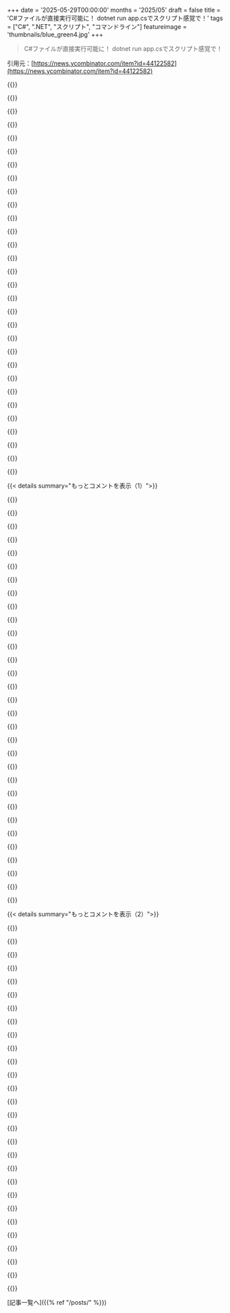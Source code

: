 +++
date = '2025-05-29T00:00:00'
months = '2025/05'
draft = false
title = 'C#ファイルが直接実行可能に！ dotnet run app.csでスクリプト感覚で！'
tags = ["C#", ".NET", "スクリプト", "コマンドライン"]
featureimage = 'thumbnails/blue_green4.jpg'
+++

> C#ファイルが直接実行可能に！ dotnet run app.csでスクリプト感覚で！

引用元：[https://news.ycombinator.com/item?id=44122582](https://news.ycombinator.com/item?id=44122582)




{{<matomeQuote body="いいね、でも残念ながらコンパイルしてもスタートアップオーバーヘッドが0.5秒くらいあって、多くのアプリには向かないんだよね。でもShell scriptingやperlよりはいい。Rubyも使うけど最近はSwiftに移行した。Swiftはインタプリタみたいだしコンパイル版は速い。SwiftのCLIアプリ用にキャッシュツール(Swift Script Caching Compiler)作ったよ。dotnet runはキャッシュするからそれ自体はいらないけどね。" userName="jbverschoor" createdAt="2025/05/29 07:33:58" color="#ff33a1">}}




{{<matomeQuote body="0.5秒ってどこ情報？ Hello world動かしてみたけど、オーバーヘッド63msだったよ。neueccさんもCLIライブラリのオーバーヘッドでベンチマークしてるけど、0.5秒なんてどれもいってないよ。https://neuecc.medium.com/consoleappframework-v5-zero-overhe...<br>” Swiftはインタプリタみたいって書いてるけど、.NETのJITは段階的なJITだから、すぐにコードを出すわけじゃないんだよ。" userName="Kuinox" createdAt="2025/05/29 10:54:58" color="#38d3d3">}}




{{<matomeQuote body="前のコメントの人じゃないけど、自分のM3 Maxでhello worldサンプル試してみたよ。<br>” time dotnet run hello-world.cs ＞ /dev/null”<br>1回目<br>”real 0m1.161s”<br>”user 0m0.849s”<br>”sys 0m0.122s”<br>2回目<br>” time dotnet run hello-world.cs ＞ /dev/null”<br>”real 0m0.465s”<br>”user 0m0.401s”<br>”sys 0m0.065s”<br>こんな感じだった。" userName="bouke" createdAt="2025/05/29 11:15:28" color="#ff33a1">}}




{{<matomeQuote body="”Great, but unfortunately, even when compiled, the startup overhead is about half a second, which makes it unsuitable for many applications.”<br>どんなアプリだよ？ 例えば簡単なウェブサービス立ち上げる例とか紹介されてるじゃん。" userName="motorest" createdAt="2025/05/29 08:49:20" color="">}}




{{<matomeQuote body="” 長時間プロセスや5秒以上かかるスクリプト以外なら全部、って言いたいね。<br>CLIスクリプトとかアプリはサクサク動くべきだよ、ウェブサイトやアプリが開くのが遅いのがダメなのと同じ。<br>遅いスクリプトだと気が散って、結局hackernews見ちゃうってわけ。<br>いくつか例を挙げるなら<br>ショートカットキーでウィンドウをリサイズ/位置調整。一瞬じゃないと耐えられない。<br>ある条件でターミナルを開く。待たされるとイライラする。" userName="jbverschoor" createdAt="2025/05/29 10:27:28" color="#ff5733">}}




{{<matomeQuote body="” 長時間プロセスや5秒以上かかるスクリプト以外なら全部、って言いたいね。”<br>それ、妥当なシナリオじゃないと思うんだよね。dotnet run file.csは使い捨ての実行に向いてるし、仮にスタートアップが最適化できないとしても（そんな大きな仮定ありえないけどさ）、この機能でビルドしてスタンドアロンバイナリを作れること見落としてない？<br>だから何が問題なのさ？" userName="motorest" createdAt="2025/05/29 11:09:40" color="#45d325">}}




{{<matomeQuote body="”Great, but unfortunately, even when compiled, the startup overhead is about half a second, which makes it unsuitable for many applications”<br>じゃあなんでpythonはこういう用途でこんなに人気なの？" userName="high_na_euv" createdAt="2025/05/29 11:53:08" color="">}}




{{<matomeQuote body="この機能（パス）にはたくさんの最適化を追加する予定だよ。今回のプレビューの目的は、”dotnet run app.cs”っていう機能を使えるようにすることだったんだ。<br>スタートアップ最適化みたいなことは近いうちに対応する予定だよ。" userName="jaredpar" createdAt="2025/05/29 15:00:31" color="#785bff">}}




{{<matomeQuote body="でも、そうじゃないんだな。AOTじゃなくて、まだJITモードで動いてるみたいだね。<br>僕がswift-sccを作ったのもそれが理由なんだよ（インタプリタかコンパイルかっていう問題、本質的には同じこと）。" userName="jbverschoor" createdAt="2025/05/29 11:45:54" color="#785bff">}}




{{<matomeQuote body="マジかよ。10年以上前にMicrosoftは.NET frameworkのスタートアップ最適化を大々的に宣伝してたんだぜ。<br>当時のC#コマンドラインアプリはいつも0.5秒以上かかってたんだよ。それがイライラしてね。Microsoftの改善後は同じコードが0.2秒になったんだ。まだ遅いのは感じたけど、すごい改善だった。これ、2009年に買った安物のノートPCでの話だよ。<br>今の.NETが違うランタイムを使ってるのはわかるけど、最新のハイエンドノートPCでこんなに遅いなんて、驚きだね。" userName="masfuerte" createdAt="2025/05/29 12:59:56" color="#785bff">}}




{{<matomeQuote body="俺のマシンだとPythonスクリプトは10ミリ秒もかからずに立ち上がって終わるぜ。" userName="ptx" createdAt="2025/05/29 13:05:57" color="">}}




{{<matomeQuote body="＞ いや、違うよ。記事を読んでみろって。使い道について，”ファイルベースのアプリが複雑になったり、単にプロジェクトベースのアプリで提供される追加機能が欲しい場合”ってハッキリ書いてあるぞ。" userName="motorest" createdAt="2025/05/29 11:57:11" color="#38d3d3">}}




{{<matomeQuote body="依存関係をインストールする場合でも？だってそれがdotnet runがやる事だろ" userName="high_na_euv" createdAt="2025/05/29 13:14:47" color="">}}




{{<matomeQuote body="これ毎回再コンパイルするの？入力のハッシュでバイナリをキャッシュするのって簡単だろ？最初の実行は1秒以下で、その後は即座に再実行できるならまあいいかな。" userName="alkonaut" createdAt="2025/05/29 07:38:29" color="#ff5733">}}




{{<matomeQuote body="＞ 仮説上のコールドスタート時間ね。.NETや.NET Coreに関する長年の不満だよ。2017年のGithub issue： https://github.com/dotnet/core/issues/1060 2018年のGithub issue： https://github.com/dotnet/core/issues/1968 何年も前からみんな文句言ったり、質問したり、書いたりしてる： https://duckduckgo.com/?t=ffab&q=cold+start+.NET.&ia=web 今日のこのスレッドでもだ。なんで存在しないって否定するんだよ？" userName="jodrellblank" createdAt="2025/05/29 14:47:38" color="#ff5733">}}




{{<matomeQuote body="これ、まだ初期プレビュー版だよ。いくつか見たプレゼンで彼らは起動速度を認めてて、スピードアップに取り組んでるって言ってたぜ。" userName="rprouse" createdAt="2025/05/29 11:41:09" color="#ff5c5c">}}




{{<matomeQuote body="俺はDebian arm64コンテナで動かしてるけど、安定して500ミリ秒かかるな。キャッシュは使ってるみたいだけどどこかは不明。明示的コンパイルと比較してみるよ。でもさ、JITでVM動かしてるのが問題。Swiftはネイティブコードだ。全然違う。dotnetもAOTコンパイルすればいいのに。なんで最初から入れなかったんだろ。" userName="jbverschoor" createdAt="2025/05/29 11:43:51" color="#785bff">}}




{{<matomeQuote body="複雑さは問題じゃない。シンプルなHelloWorldの例だってそうなんだ。catとかlsとかcdとかgrepとかmkdirとか，全部が500ミリ秒かかるって想像してみてくれよ。electronみたいなもんだ。マジで必要ないんだ。" userName="jbverschoor" createdAt="2025/05/29 13:41:43" color="#ff5733">}}




{{<matomeQuote body="うん，どうしようもないね，grepでさえコールドスタートで苦労してるくらいだ．" userName="GoblinSlayer" createdAt="2025/05/29 15:28:09" color="">}}




{{<matomeQuote body="ちょっと話は逸れるけど，Windows PowershellをPS6にしたらスクリプト実行に1秒くらいかかって，5.1に戻したよ。マジうざい。一回実行だと起動時間が大事なのにPowershellは悪くなった。結局cmd.exeで.batファイルに落ち着いた。chatGPTが何でも書いてくれるし。" userName="bmacho" createdAt="2025/05/29 12:40:26" color="">}}




{{<matomeQuote body="俺もWindows 11でオーバーヘッドあるの確認したよ（Console.WriteLineだけの単純なコードなのに）。＞ Measure-Command { dotnet run run.cs }やると、最初の実行は2500msくらい、連続実行でも1300msくらいだった。記事の0．5秒よりずっと遅いね。" userName="andix" createdAt="2025/05/29 19:05:01" color="#45d325">}}




{{<matomeQuote body="あんまりdotnet界隈には詳しくないんだよね。昔BSDの頃のベータ版以来かな。でもスクリプト動かせて、パッケージも扱えるのは良いね。シンプルが一番。コンパイル済みバイナリをキャッシュしてるのに、起動時間がそんなに変わらないのはちょっと意外だったよ。" userName="jbverschoor" createdAt="2025/05/29 16:09:13" color="">}}




{{<matomeQuote body="もしかしたら、．net runtimeをメモリに常駐させて高速化してるのかもしれないね。昔のVisual Basicもそうだったよ。昨日Norton UtilitiesでPCチェックしたら、新しいサービス”．net runtime”ってのが動いてたんだ。俺開発者だから、ツール起動を助けるためだけかもしれないけど。" userName="opendomain" createdAt="2025/05/29 11:48:44" color="#785bff">}}




{{<matomeQuote body="dotnetってスクリプト実行するたびに依存関係を全部インストールし直すの？記事で引用されてた0．5秒の起動オーバーヘッドって、依存関係インストールは含まれてないと思ったんだけど。Pythonだと標準ライブラリだけで依存関係なしにたくさんスクリプト書けるし、俺はPythonスクリプトでサードパーティ使うことほとんどないんだ。" userName="ptx" createdAt="2025/05/29 13:31:51" color="#ff5c5c">}}




{{<matomeQuote body="JITでVMの上で動いてるからSwiftとは違うって話だけど、JITだけじゃないよ。必要ならR2RでpreJITもできるし、NativeAOTでプリコンパイルも、Monoで完全に解釈実行もできると思う。追記：問題はdotnet CLI自体にあるみたい。”dotnet help”も表示に0．5秒かかるし。今までCLIはそんな頻繁に使うものじゃなかったからね。DLLを直接実行する時は、CLIアプリを読み込まずに必要なコードだけ動かすから速いんじゃないかな。" userName="Kuinox" createdAt="2025/05/29 12:21:04" color="#785bff">}}




{{<matomeQuote body="起動時間を改善するために何してるかドキュメント見つからなかったから、Issue立ててみたら返信あったよ。このリンク見てみて：https://github.com/dotnet/sdk/issues/49197" userName="Kuinox" createdAt="2025/05/30 01:00:14" color="#ff33a1">}}




{{<matomeQuote body="これは今のところプレビュー機能だよ。埋め込み動画でも、最適化されてないしプロダクションシナリオ向けじゃないって言ってた。11月の最終リリースに向けて、フィードバック集めるために早い段階でプレビューとしてリリースしてるんだ。" userName="doomroot13" createdAt="2025/05/29 14:04:46" color="#ff33a1">}}




{{<matomeQuote body="俺のM2 Airだとこうだったよ：キャッシュありで508ms，”--no-cache”だと1090ms。でも他の人も言ってるように、これの最適化はかなり優先度高いみたいだね…" userName="utf_8x" createdAt="2025/05/29 20:27:09" color="#ff5733">}}




{{<matomeQuote body="その人（コメント9220の人）はWindowsじゃないよ。他の誰かも指摘してたみたいに、多分Apple特有の”何か”が色々関係してる可能性が高いね。" userName="toyg" createdAt="2025/05/29 13:55:57" color="">}}




{{<matomeQuote body="経験上、Windows Defenderはコンパイラが嫌いね。俺のデカいC++プロジェクト動かす時、DefenderがCPUの少なくとも60%食うんだ。関係するファイル，ディレクトリ，プロセス全部例外設定してもダメだったよ。Task managerには出ないけど、process explorerで見るとカーネルプロセスが原因なのが明らかだよ。" userName="mystified5016" createdAt="2025/05/30 04:31:03" color="#ff33a1">}}




{{< details summary="もっとコメントを表示（1）">}}

{{<matomeQuote body="ねえ、Dotnetって10か11で完全にインタプリタモードになるらしいじゃん？それって、今回みたいなdotnet run app.csに使われるのかなあ？気になるね。<br>https://github.com/dotnet/runtime/issues/112748" userName="bencyoung" createdAt="2025/05/29 11:06:06" color="#ff33a1">}}




{{<matomeQuote body="CSXとかVBXの取り組みについて、全然言及してないのが残念なんだよね．あとさ、C# Language Runtimeの賢明な判断とやらで、F#がスクリプトで依存関係を参照する方法と互換性がないアプローチにしちゃったのもどうかと思うな．<br>https://ttu.github.io/dotnet-script/<br>https://learn.microsoft.com/en-us/dotnet/fsharp/tools/fsharp..." userName="pjmlp" createdAt="2025/05/29 07:59:09" color="">}}




{{<matomeQuote body="＞CSXとかVBXの頑張りに全然触れてないのが残念だなあ．<br>いやいや、他の取り組みもちゃんと認めてるよ．ほら、この記事見てみて．<br>https://devblogs.microsoft.com/dotnet/announcing-dotnet-run-..." userName="HumanOstrich" createdAt="2025/05/29 15:00:13" color="#38d3d3">}}




{{<matomeQuote body="BUILDのトークではそんなの全く覚えてないんだけどな．あれって元々のブログ記事にあったの？それとも、後でみんなが文句言ったから追記された感じ？" userName="pjmlp" createdAt="2025/05/29 21:19:00" color="">}}




{{<matomeQuote body="多分、みんなの反応見てから追加されたんだと思うよ．ソースはこれね：<br>https://bsky.app/profile/davidfowl.com/post/3lq3zfjo6gk2d" userName="sedatk" createdAt="2025/05/29 23:57:25" color="#ff5c5c">}}




{{<matomeQuote body="互換性がないってどういう意味？もし文法のことなら、それは分かりやすさのためにわざと変えてるんだよ．それにC#の新しいスクリプト方言は作りたくないから、他のファイルを”インポート”するなんてことはできないの（C#の仕組み的にね）．" userName="janjones" createdAt="2025/05/29 08:11:23" color="#ff5733">}}




{{<matomeQuote body="えー、おかしいじゃん．Dotnet interactiveだと、F#の構文でC#のNuGet参照をもう使ってたじゃんか．NuGet自体もこの構文を”Script ＆ Interactive”ってラベル付けてるし．<br>https://github.com/dotnet/interactive/blob/main/docs/nuget-o...<br>これって新しい方言作っちゃったってことだよね？" userName="debugnik" createdAt="2025/05/29 12:58:14" color="#45d325">}}




{{<matomeQuote body="Dotnet interactiveはC#のスクリプト方言を使ってるんだよ．でも、ファイルベースのアプリは標準のC#を目指してるんだ．そうすれば、いつでも簡単にプロジェクトに変換できるでしょ？" userName="janjones" createdAt="2025/05/30 04:43:34" color="#45d325">}}




{{<matomeQuote body="なんで標準C#なのに、インポートディレクティブだけスクリプト方言からそんなに違う形にしたの？これの説明がないんだよ．`:package ＜pkg＞`って、`#r ”nuget: ＜pkg＞”`よりそんなにずっと良いの？（それが properly arguedなら良いけど！）この新しい構文を他のDotnetに採用させる努力とか、懸念の共有とかあったの？<br>あとさ、C#以外の言語ってdotnet runでサポートされてる？MSBuild SDKsがこれ使うための仕組みってドキュメント化されてるの？F#のdotnet watchがしょっちゅう壊れるの見ると、されてない気がするんだよね．" userName="debugnik" createdAt="2025/05/30 10:01:30" color="#ff5c5c">}}




{{<matomeQuote body="アセンブリ参照はメインの使い道じゃないから、今はnugetだけサポートしてるんだよ。#rは昔の構文だし分かりにくいからね。" userName="janjones" createdAt="2025/05/29 08:19:22" color="#38d3d3">}}




{{<matomeQuote body="みんな言うように、.net interactiveで使える#rが使えないのは変だよ。オプションで#rを使えるようにしてほしいな。<br>ファイルをプロジェクトみたいに扱ってるなら、他の.csファイルへの参照みたいなもんでしょ？だから他のファイルやプロジェクトを参照できるような仕組みがあるといいな。" userName="Wolfspirit" createdAt="2025/05/29 14:09:05" color="#ff5733">}}




{{<matomeQuote body="他のプロジェクトの参照は今のところ対象外だよ（シンプルにするため）。全部の機能が必要なら、ファイルベースのを普通のプロジェクトにすればできるよ。" userName="janjones" createdAt="2025/05/30 04:46:01" color="#ff33a1">}}




{{<matomeQuote body="反対だよ。こういう決定がCLRを「C#専用」みたいにしちゃってるんだ。本来はもっと広く使えるように共通のアプローチがあったのに。VBやF#でも同じようにできるんじゃないの？" userName="pjmlp" createdAt="2025/05/29 12:31:25" color="">}}




{{<matomeQuote body="F#とC#はそもそも違う言語だから、全く同じ機能を持たせる意味はないと思うな。F#にはもうスクリプト機能があるしね。VBは追加できるかもしれないけど、可能性は低いかも。" userName="janjones" createdAt="2025/05/30 05:10:49" color="">}}




{{<matomeQuote body="要するに、ちょっとした使い捨てスクリプトだと、アセンブリ参照が一番手軽で欲しい時があるんだよ。コンパイル済みのアプリの中のメソッドを呼びたい時とかね。" userName="int_19h" createdAt="2025/05/29 21:21:12" color="#ff33a1">}}




{{<matomeQuote body="janjonesさん、チームでF#をもっと真剣に扱うように言ってよ。.netの一流言語であるべきだよ。C#がsum typesとか入れて、F#と互換性がなくなったらどうしようって思うと怖いな。全体的に、F#を軽視しすぎだよ。Pythonよりずっとすごくて、機械学習とかスクリプトでは最高になれるのに、MSにはそういうビジョンを持った人がいないみたいだね。" userName="exceptione" createdAt="2025/05/29 13:49:49" color="">}}




{{<matomeQuote body="「Pythonよりすごいのに...」って言うけどさ、PythonがMLで選ばれてるってことは、技術的な優位性なんて関係ないってことだよ。より良い言語がないことが問題だったんじゃなくて、F#を技術的に良くしてもMLで選ばれるようにはならなかったってことだよ。" userName="electroly" createdAt="2025/05/29 14:20:21" color="#45d325">}}




{{<matomeQuote body="そうだね。でもさ、MSは自社エコシステムなら影響力使えるはずだよ。データ処理やAIのサービスも野心もあるんだし。.netと統合したいなら準備はできてるはず。あとはビジョンだけだね。" userName="exceptione" createdAt="2025/05/29 14:51:53" color="">}}




{{<matomeQuote body="BUILDより前の週にあったMicrosoftのレイオフまで、MicrosoftはCPythonのパフォーマンス改善を後押ししてた会社の一つだったんだよ。だから俺がいつも言ってるのは、.NETチームが新しい世代に普及しないって不満を言うなら、まず自分たちの雇用主をみるべきだってこと。" userName="pjmlp" createdAt="2025/05/29 21:23:13" color="">}}




{{<matomeQuote body="＞まず自分たちの雇用主をみるべきだってこと。<br>ほんとそれ。すごく見栄えの悪いパターンだよね。なんでみんなPythonのパフォーマンスみたいなもう終わった話をまだしてるのか、全然わかんない。" userName="exceptione" createdAt="2025/05/30 07:24:04" color="">}}




{{<matomeQuote body="shebangと一緒に使うのを積極的に推進してるのは面白いね。結構魅力的だと思うよ。Goはモジュールより前はこういうやり方でめっちゃうまくいってたし、Ubuntuもこんな風に使ってたと思う。でもGoの作者はこういうスクリプト言語的な使い方には反対してたんだよね。" userName="donatj" createdAt="2025/05/29 13:02:09" color="">}}




{{<matomeQuote body="昔、.NETの会社で働いてたんだけど、なんでか自動化スクリプトをbashで書いてたんだよね。長期でメンテできるスキルも（正直、最初からまともに書くスキルも）全然なかったのに。なんでC#でツールを作らなかったのか、全然理解できなかったな。たぶん今回のこれで、もっと現実的なアプローチに見えるようになるかもね。" userName="flmontpetit" createdAt="2025/05/29 14:05:57" color="#ff5c5c">}}




{{<matomeQuote body="「shebang」と「hashbang」の使い分けが、地理的・年代的にどうなってるのか興味あるな。俺が大学時代から90年代前半～2000年代にかけて南部で過ごした時は、普通「hashbang」って呼ばれてた。shebangって言葉を聞いたのはC#が出てきてからだね。それより前にもあったのは知ってるけど、それまで聞いたことなかったんだ。" userName="Meph504" createdAt="2025/05/29 17:59:52" color="">}}




{{<matomeQuote body="Bashはそこにもうあるツールだろ。それは使う理由としてすごくいいんだよ。Dotnetはそれに比べて依存関係が多くて重い。" userName="psyclobe" createdAt="2025/05/29 14:08:20" color="">}}




{{<matomeQuote body="俺は90年代後半にUS東海岸でUnixのシステム管理者だったけど、shellやperlのスクリプトを書くときはshebangって呼んでたな。" userName="cheschire" createdAt="2025/05/29 18:04:00" color="">}}




{{<matomeQuote body="いつも面白いと思ってたんだけど、C#みたいなシャープ記号を含む呼び方って変だよね。だってあれシャープ記号（♯）じゃなくてハッシュ記号（#）じゃん。どれも#ハッシュ記号を使ってるのに、シャープって呼ぶのはいつもおかしいと思ってたよ。まぁC-Hashって言うのも言いにくいけどさ。Hash Tagみたいにハッシュって正確に使われてるところもあるのに、他ではそうじゃないのも面白いね。" userName="Meph504" createdAt="2025/05/29 18:15:03" color="">}}




{{<matomeQuote body="Powershell使えばいいじゃん。ちょっと癖はあるけど、スクリプトにはなかなか良いプラットフォームだよ。" userName="JamesSwift" createdAt="2025/05/29 14:14:50" color="">}}




{{<matomeQuote body="＞Bashはそこにもうあるツールだろ。それは使う理由としてすごくいいんだよ。<br>もし君がdotnet開発の会社なら、dotnetも自動化が必要な場所に「そこにもうある」可能性がかなり高いよ。それに、君のチームのスキルセットとしても「そこにもうある」ツールなんだしね。" userName="dragonwriter" createdAt="2025/05/29 14:40:06" color="">}}




{{<matomeQuote body="2010年にインドの人と会ったんだけど、C#のこと「シー・パウンド」って言ってたんだ。こっちはびっくりしたけど、相手もこっちの反応にびっくりしてたよ。どうもその発音が流行って、その人の周り（もしかしてインド全体？）ではそれが正しいと思われてたみたい。インドでは電話の#キーが「ポンドキー」って呼ばれてるのが始まりだろうね。きっと外国人のYoutubeとかで発音を聞いたことなかったんだろうな。今もそう呼んでるかは知らないけど。" userName="Arnavion" createdAt="2025/05/29 18:34:49" color="">}}




{{<matomeQuote body="PowerShellで超イライラするのは、モジュール配布モデルが全然ないことだよ。逆にC#スクリプトなら、NuGetが箱から出してすぐに使えるんだ。" userName="moomin" createdAt="2025/05/29 16:38:46" color="">}}

{{</details>}}




{{< details summary="もっとコメントを表示（2）">}}

{{<matomeQuote body="主要なOSに一貫したPowerShellの環境を入れるのはちょー簡単だよ。Bashはそうじゃないけどね。" userName="jayd16" createdAt="2025/05/29 18:15:51" color="">}}




{{<matomeQuote body="俺はもうベテランだよ。dotnet開発の世界には何十年もいるけど、今でもbash（Git Bash）使ってる。いいとこ：シンタックスと慣れてるシェルコマンドが使えること。ダメなとこ：Bashスクリプトは保守するのが簡単じゃないこと。" userName="senthil_rajasek" createdAt="2025/05/29 15:54:53" color="#45d325">}}




{{<matomeQuote body="ベテランじゃないけど、dotnetは3年、bashは10年以上やってる。bashのメンテナンスが簡単じゃないってのには同意だな。bashがいつもどこにでもあるって話はすぐ無理が出てくるよ。たとえbash+awk+grepだけに絞っても、違うbashのバージョンとかプラットフォーム（mac<br>win<br>linux）で同じように動かないんだ。俺の今は、一番得意な言語でプログラム作って、いろんな環境向けにコンパイルして、それをあちこちのシステムで動かすやり方。最初の手間は一回だけだし、後々ラクになるよ。" userName="gofreddygo" createdAt="2025/05/29 16:42:12" color="#45d325">}}




{{<matomeQuote body="#記号も似たようなもんだね。俺はpound signって呼ぶけど、hashって呼ぶ人もいるんだ。" userName="xeromal" createdAt="2025/05/29 20:10:49" color="">}}




{{<matomeQuote body="POSIXに合わせて書けば、ずっとポータブルになるよ。POSIXの外のことをやるなら、Perlとか別のを使うのが一番いいと思うね。" userName="spauldo" createdAt="2025/05/29 22:24:20" color="#ff5733">}}




{{<matomeQuote body="C#を1.0の頃から使ってて、最初は自分も「C pound」って呼んでたんだ。アメリカ育ちだけど、#記号はほぼ電話でしか知らなかったからね。「電話して、ポンド123」みたいに。リリースは20年以上前（マジで年取った…）、当時は動画や音声がネットになくて、高速ネットも56Kモデムだった時代。C#に触れたのは多分、本とかMSDNマガジンだったんだ。" userName="hermitdev" createdAt="2025/05/29 20:25:43" color="#45d325">}}




{{<matomeQuote body="PowerShellGetモジュール[1]に何が足りないの？5.1以降の全部のバージョンに最初から入ってるじゃん（5.1自体は制限あるけど）。[1]: https://learn.microsoft.com/en-us/powershell/module/powershe..." userName="accoil" createdAt="2025/05/29 17:05:57" color="#ff5c5c">}}




{{<matomeQuote body="そうだね。C#が最初に発表された時、Slashdotで「cash」って読むんだよって冗談言ったんだ。会社（Microsoftのことかな？）考えたらぴったりだと思ったんだけどさ。残念ながら、ジョークはウケなかったよ。" userName="cheschire" createdAt="2025/05/29 18:30:15" color="">}}




{{<matomeQuote body="USとかCanadaだと電話の”#”キーって”pound key”って呼ばれるんだよね。今でもそうだよ。留守電とか自動音声システムにかけると”press ’pound’”って言われることがあるし、これはかなり標準的だと思うな。でも”press hash”とか”press the ’number’ key”なんて言われたことないし（”number”だとあいまいだもんね）<br>UnixのShebangの歴史については、Wikipediaに詳しいのが載ってるよ。僕がSVR3とかSunOS 4を使ってた1990年頃から”#!/bin/sh”は使ってたんだけど、当時は特に名前はなかった気がするんだよね。”hash-bang”って言葉が広まるまではさ。kernelがmagic(5)で解釈してるって知ってただけ。<br>電話の”pound”から”#”をそう呼びそうになったり、C64 BASICとかシェルのコメント文字で口に出しそうになったりもしたけど、違うなって思ってたな。<br>”the whole shebang”ってアメリカの南北戦争時代からの慣用句で、僕のおじいちゃんおばあちゃん世代でも使ってたから馴染みはあったんだ。Ricky Martinの曲は別に気にしてなかったけどね。<br>WikipediaによるとLarry Wallが1989年に使い始めたみたい。僕は90年代半ばPerlにどハマりしてて、Perlが一番のスクリプト言語だったんだ。もし誰かがそんな名前をつけたり広めたりしたとしたら、それはJust Another Perl Hackerだろうね。<br>同じように、”bang”はUUCPの”bang path”から来たり、C言語の”not”の意味だったりしたから、”#!/bin/sh”は僕にとって、たぶん10年くらい名前がなかったんだ。<br>そういえば、viとかvimには”！”コマンドがあるよね。テキストをシェルコマンドに通したり、他のプログラムから”shell out”したりできるやつ。これがhash-bangのセマンティクスに合うんだけど、どっちが先なんだろう？" userName="AStonesThrow" createdAt="2025/05/29 20:20:59" color="#ff5c5c">}}




{{<matomeQuote body="…PowerShellもあるよ！<br>それに、結局のところ、POSIX準拠でポータブルなのがどれで、そうじゃないのがどれかを知ってるかってことだよね。たいていのものは「あと一歩」って感じで動かないんだ。" userName="jayd16" createdAt="2025/05/30 00:05:29" color="">}}




{{<matomeQuote body="まあね、でもPythonもそうだよね。コマンド一つで他の言語もたくさん使えるし。<br>そこにあるからって、木を切るのにチェーンソーじゃなくて包丁を使おうなんて勧めないでしょ？<br>Bashは落とし穴（footguns）がいっぱいあるし、構文もかなり変わってる。ジュニア開発者がスクリプトをちょこっといじって上手くいくような言語じゃないんだ。ShellCheckみたいなリンターは必須と言っていいくらい。<br>もし君のチームでコードの99．9％がC#なんだとしたら、手作業でBashスクリプトをいくつかメンテするのはたぶんReally Bad Ideaだよ。全部C#に書き換えちゃった方がみんな楽できるって。" userName="crote" createdAt="2025/05/29 20:05:57" color="#45d325">}}




{{<matomeQuote body="＞ Bashが常にそこにあるっていう議論はすぐに崩壊するよ。<br>Bash+awk+grepに限定したとしても、違うBashのフレーバーとかプラットフォーム間で一貫して動かないし。<br>IMO、だからPerlが発明されたんだと思うし、Perlを使えばいいんだよ。Bashはポータブルじゃないし、そんなに安全でもない。もしコマンドをいくつか使うだけなら、Bashを使う理由は本当にないよ。僕の中では、Bashのユースケースは色んなUnix utilsを使うことだけど、そうするとそのutilsがポータブルじゃないんだ。Perlはどこでも動くし一貫性があるから、この点では本当に素晴らしいね。" userName="const_cast" createdAt="2025/05/29 19:36:42" color="#45d325">}}




{{<matomeQuote body="僕の中では、古いスウェーデン語の”timber yard”（材木置き場）を訳してる感じだな。他のものとインタラクトするのを難しくするため、かな。子供の頃は”fence”（フェンス）とも呼んでたよ。" userName="bjoli" createdAt="2025/05/30 06:08:13" color="">}}




{{<matomeQuote body="これはRustのcargoでもできるよ。まだ安定版じゃないけどね：https://rust-lang.github.io/rfcs/3424-cargo-script.html" userName="sureglymop" createdAt="2025/05/29 16:49:46" color="#45d325">}}




{{<matomeQuote body="BashスクリプトがPowerShellスクリプトで簡単に置き換えられる可能性は低いね。<br>複雑なスクリプトには複雑なスクリプト言語が必要だっていう真っ当な議論はあるけど、PowerShellを選ぶにはちゃんとした理由がいるはずだよ。<br>たいてい、Windows以外では、その理由がないんだ。<br>それはBashと同じ”ティア”だよ。そこにあるから使うんだけど、難しいことには他のものに乗り換える。Bashと同じ理由だね。<br>僕（PowerShellはたくさん書いたよ）が「うわー、このBashスクリプト／makefile、大きすぎて複雑すぎるから、PowerShellで書き直そう！」って思うような現実的な状況はないな。" userName="noodletheworld" createdAt="2025/05/29 15:43:02" color="#ff5733">}}




{{<matomeQuote body="今でも、たいていのUnixシェルのエラーハンドリングはマジでダメだね。バックグラウンドコマンド、パイプ、コマンド置換、関数、if/while条件、サブシェルとか、エラーに関しちゃ全部”特殊ケース”なんだ。マシにはできるけど、あらゆる失敗の仕方をハンドリングしようとすればするほど、コードはめちゃくちゃ複雑になるし、Bourne lineageの言語は人間工学的にそれに全く向いてないんだ。<br>PowerShellはこの問題を指摘して、より良くしたって点では全く正しかったと思うよ。try-catchスタイルの例外処理はそんなに好きじゃないけど。Falseはエラー条件じゃないし、例外は型付きだし、メッセージもあるしね。<br>BashとかからPowerShellに来た時の問題は、開発者がUnixシェルを一目見て悲鳴を上げて逃げ出したってことだね。だから1970年代後半からBourne shellにあった機能がごっそり抜けてるし、非自明なことの構文は劇的に違うんだ。UTF-16として扱ったり、PowerShell以外のコマンドの扱いが下手だったりする他の問題も、最近は良くなってきたけどね。" userName="kbolino" createdAt="2025/05/29 19:43:32" color="#ff5733">}}




{{<matomeQuote body="知識があるってのが俺たちが金を稼いでる理由だし、そうじゃなきゃみんな最低賃金だろ。それに、Bash以外のシェルスクリプトのリソースもたくさんあるし、BSDsとか商用Unixシステムで働きたいなら学ぶといいよ。<br>Unix上のPowerShellって、Windows上のPerlみたいなもんだな。動くけど、なんか変で異質な感じ。でも、.NETも同じこと言えるかもね。" userName="spauldo" createdAt="2025/05/30 03:09:23" color="">}}




{{<matomeQuote body="モジュールがあるだけじゃなくて、PowerShellにもNuGetみたいなリポジトリがいくつかあるんだよ。" userName="pjmlp" createdAt="2025/05/30 04:19:21" color="">}}




{{<matomeQuote body="＞Dotnetは依存関係が多くてまるで豚だって比較だけどさ。全部の依存関係と一緒に準備するのに6分くらい？「もうある」状態とDotnetの差は6分。この差が重要になるケースなんて想像しにくいね。" userName="Ray20" createdAt="2025/05/29 18:43:00" color="#38d3d3">}}




{{<matomeQuote body="Bashの構文は普通で、多くのsysadminは慣れてるよ。.NetやGoはデバッグが大変だし、nugetとかネット接続とか面倒が多いから触りたくないね。あと、開発チームがbashスクリプトを書くのは普通じゃないと思うよ、使う場面は限られてるんじゃないかな。<br>" userName="CoolCold" createdAt="2025/05/29 23:13:26" color="#785bff">}}




{{<matomeQuote body="これ、Kotlinにもあるんだよ。ファイル拡張子（*.main.kts）が重要で、そうしないと動かないみたいだけどね。Kotlin/JVMの機能にアクセスしたいちょっとしたスクリプトやプロトタイプ書くのにすごくいいよ。でも、小さなスクリプトにはやっぱりRubyが一番好きかな。外部プログラムを実行するときのバッククォートが驚くほど使いやすいんだ。" userName="occz" createdAt="2025/05/29 07:02:41" color="#ff5c5c">}}




{{<matomeQuote body="全部無くなるわけじゃないけど、将来もそんなに明るくないみたいだよ。" userName="carstenhag" createdAt="2025/05/29 15:25:32" color="">}}




{{<matomeQuote body="Java自体にも今、そういうのあると思うよ。" userName="bitwize" createdAt="2025/05/29 15:05:12" color="">}}




{{<matomeQuote body="そうだよ。java myfile.java って実行できるんだ。" userName="vips7L" createdAt="2025/05/29 19:12:45" color="">}}




{{<matomeQuote body="PowerShellの素晴らしい代替になりそうだね。PowerShellは究極のChatgpt言語だよ。良くも悪くもね。大抵は悪い方で、「書きっぱなし」のPowerShellスクリプトが色々な繋ぎやインフラを動かしてる結末になるんだ。" userName="pragmatic" createdAt="2025/05/29 05:15:42" color="">}}




{{<matomeQuote body="＞素晴らしいPowerShellの代替になりそうだって言うけど、PowerShell以上のものを置き換えられる可能性がありそうだね。.NETショップがPythonやシェルスクリプトなんかをわざわざ使う必要ある？スクリプトでASP.NET minimal APIを組めるならexpress.jsも要らなくない？" userName="motorest" createdAt="2025/05/29 06:13:39" color="#38d3d3">}}




{{<matomeQuote body="この理由で、20年以上PHPでシェルスクリプトを書いてるよ。C#ユーザーもこれに慣れたら、すごくメリットが大きいと思うな。ちょっと遅いって意見もあるけど、慣れた言語で標準ライブラリが使えるなら、起動時間が少し遅くても大したことないと思うよ。" userName="trog" createdAt="2025/05/29 08:54:12" color="#ff5733">}}

{{</details>}}



[記事一覧へ]({{% ref "/posts/" %}})
